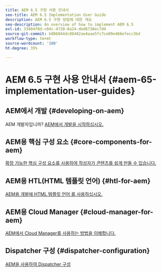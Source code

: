 ```yaml
---
title: AEM 6.5 구현 사용 안내서
seo-title: AEM 6.5 Implementation User Guide
description: AEM 6.5 구현 방법에 대한 개요
seo-description: An overview of how to implement AEM 6.5
exl-id: 33404f0d-c04c-4720-8a24-ded6738ec7d4
source-git-commit: b886844dc80482ae4aae5fc7ce09e466efecc3bd
workflow-type: tm+mt
source-wordcount: '100'
ht-degree: 35%

---
```


# AEM 6.5 구현 사용 안내서 {#aem-65-implementation-user-guides}

## AEM에서 개발 {#developing-on-aem}

AEM 개발자입니까? [AEM에서 개발을 시작하십시오.](/help/sites-developing/home.md)

## AEM용 핵심 구성 요소 {#core-components-for-aem}

[확장 가능한 핵심 구성 요소를 사용하여 작성자가 콘텐츠를 쉽게 만들 수 있습니다.](https://experienceleague.adobe.com/docs/experience-manager-core-components/using/introduction.html?lang=ko)

## AEM용 HTL(HTML 템플릿 언어) {#htl-for-aem}

[AEM용 개발에 HTML 템플릿 언어 를 사용하십시오.](https://experienceleague.adobe.com/docs/experience-manager-htl/content/overview.html)

## AEM용 Cloud Manager {#cloud-manager-for-aem}

[AEM에서 Cloud Manager를 사용하는 방법을 이해합니다.](https://experienceleague.adobe.com/docs/experience-manager-cloud-manager/content/introduction.html)

## Dispatcher 구성 {#dispatcher-configuration}

[AEM을 사용하여 Dispatcher 구성](https://experienceleague.adobe.com/docs/experience-manager-dispatcher/using/dispatcher.html?lang=ko-KR)
